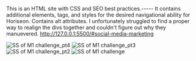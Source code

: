 This is an HTML site with CSS and SEO best practices.-----
It contains additional elements, tags, and styles for the desired navigational ability for Horiseon. Contains alt attributes. 
I unfortunately struggled to find a proper way to realign the divs together and couldn't figure out why they manuevered.
http://127.0.0.1:5500/#social-media-marketing

![SS of M1 challenge_pt4](https://github.com/lateralmonster1/Code_Refactor/assets/169071751/5f302312-4fb9-4387-bb00-f8b55fc4019b)
![SS of M1 challenge_pt3](https://github.com/lateralmonster1/Code_Refactor/assets/169071751/d6d96d77-ae56-4384-b1d0-36c5429320f0)
![SS of M1 challenge_pt2](https://github.com/lateralmonster1/Code_Refactor/assets/169071751/5c171711-615e-4691-a05c-a7fb50bc0bf1)
![SS of M1 challenge](https://github.com/lateralmonster1/Code_Refactor/assets/169071751/2cff1cf6-1d50-49d4-924a-1bfe36ccbd39)
